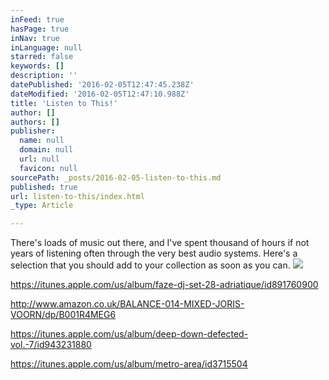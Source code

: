 ```yaml
---
inFeed: true
hasPage: true
inNav: true
inLanguage: null
starred: false
keywords: []
description: ''
datePublished: '2016-02-05T12:47:45.238Z'
dateModified: '2016-02-05T12:47:10.988Z'
title: 'Listen to This!'
author: []
authors: []
publisher:
  name: null
  domain: null
  url: null
  favicon: null
sourcePath: _posts/2016-02-05-listen-to-this.md
published: true
url: listen-to-this/index.html
_type: Article

---
```

There's loads of music out there, and I've spent thousand of hours if not years of listening often through the very best audio systems. Here's a selection that you should add to your collection as soon as you can.
![](https://the-grid-user-content.s3-us-west-2.amazonaws.com/83204741-04d8-4f68-a5ab-9e83de511405.jpg)

https://itunes.apple.com/us/album/faze-dj-set-28-adriatique/id891760900 

http://www.amazon.co.uk/BALANCE-014-MIXED-JORIS-VOORN/dp/B001R4MEG6

https://itunes.apple.com/us/album/deep-down-defected-vol.-7/id943231880

https://itunes.apple.com/us/album/metro-area/id3715504